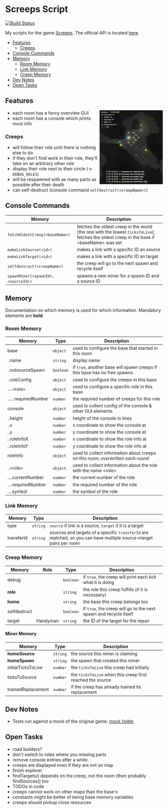 # Screeps Script

[![Build Status](https://www.travis-ci.com/slothsoft/screeps-script.svg?branch=main)](https://www.travis-ci.com/slothsoft/screeps-script)

My scripts for the game [Screeps](https://screeps.com/). The official API is located [here](https://docs.screeps.com/api).

- [Features](#features)
    - [Creeps](#creeps)
- [Console Commands](#console-commands)
- [Memory](#memory)
    - [Room Memory](#room-memory)
    - [Link Memory](#link-memory)
    - [Creep Memory](#creep-memory)
- [Dev Notes](#dev-notes)
- [Open Tasks](#open-tasks)


## Features

<img align="right" width="202" height="236" src="readme/fancy-gui.png">

- each room has a fancy overview GUI
- each room has a console which prints most info


### Creeps

- will follow their role until there is nothing else to do
- if they don't find work in their role, they'll take on an arbitrary other role
- display their role next to their circle (→ `DEBUG_ROLES`)
- will be respawned with as many parts as possible after their death
- can self-destruct (console command `selfdestruct(<creepName>)`)



## Console Commands

| Memory                                              | Description  |
| --------------------------------------------------- | ------------ |
| `fetchOldestCreep(<baseName>)`             | fetches the oldest creep in the world (the one with the lowest `ticksToLive`); fetches the oldest creep in the base if &lt;baseName&gt; was set |
| `makeLinkSource(<id>)`                       | makes a link with a specific ID an source |
| `makeLinkTarget(<id>)`                       | makes a link with a specific ID an target |
| `selfdestruct(<creepName>)`                 | the creep will go to the next spawn and recycle itself |
| `spawnMiner(<spawnId>, <sourceId>)`       | spawns a new miner for a spawn ID and a source ID |



## Memory

Documentation on which memory is used for which information. Mandatory elements are **bold**.



### Room Memory

| Memory                | Type          | Description  |
| --------------------- | ------------- | ------------ |
| base                  | `object`    | used to configure the base that started in this room |
| ..name                | `string`    | display name |
| ..outsourceSpawn      | `boolean`   | if `true`, another base will spawn creeps if this base has no free spawns |
| ..roleConfig          | `object`    | used to configure the creeps in this base |
| ....&lt;role&gt;            | `object`    | used to configure a specific role in this base |
| ......requiredNumber  | `number`    | the required number of creeps for this role |
| console               | `object`    | used to collect config of the console & other GUI elements |
| ..height              | `number`    | height of the console in lines |
| ..x                   | `number`    | x coordinate to show the console at |
| ..y                   | `number`    | y coordinate to show the console at |
| ..roleInfoX           | `number`    | x coordinate to show the role info at |
| ..roleInfoY           | `number`    | y coordinate to show the role info at |
| roleInfo              | `object`    | used to collect information about creeps on this room; _overwritten each round_ |
| ..&lt;role&gt;              | `object`    | used to collect information about the role with the name &lt;role&gt; |
| ....currentNumber     | `number`    | the current number of the role |
| ....requiredNumber    | `number`    | the required number of the role |
| ....symbol            | `number`    | the symbol of the role |


### Link Memory

| Memory                | Type          | Description  |
| --------------------- | ------------- | ------------ |
| type                  | `string`    | `source` if link is a source, `target` if it is a target |
| transferId            | `string`    | sources and targets of a specific `transferId` are matched, so you can have multiple source→target pairs per room  |


### Creep Memory

| Memory                | Role          | Type          | Description  |
| --------------------- | ------------- | ------------- | ------------ |
| debug                 |               | `boolean`   | if `true`, the creep will print each tick what it is doing |
| **role**              |               | `string`    | the role this creep fulfills (if it is necessary) |
| **home**              |               | `string`    | the base this creep belongs too |
| selfdestruct          |               | `boolean`   | if `true`, the creep will go to the next spawn and recycle itself |
| target                | Handyman      | `string`    | the ID of the target for the repair |



#### Miner Memory   

| Memory                | Type          | Description  |
| --------------------- | ------------- | ------------ |
| **homeSource**        | `string`    | the source this miner is claiming |
| **homeSpawn**         | `string`     | the spawn that created this miner |
| initialTicksToLive    | `number`    | the `ticksToLive` this creep had initially |
| ticksToSource         | `number`    | the `ticksToLive` when this creep first reached the source|
| trainedReplacement    | `number`    | if the creep has already trained its replacement |



## Dev Notes

- Tests run against a mock of the original game: [mock folder](./test/mock)



## Open Tasks

- road builders?
- don't switch to roles where you missing parts
- remove console entries after a while
- creeps are displayed even if they are not on map
- finish explorer
- findTargets() depends on the creep, not the room (then probably findSources() too
- TODOs in code
- creeps cannot work on other maps than the base's
- constants might be better of being base memory variables
- creeps should pickup close resources
